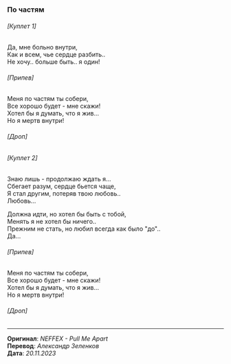 ### По частям

###### [Куплет 1]

Да, мне больно внутри, \
Как и всем, чье сердце разбить.. \
Не хочу.. больше быть.. я один!

###### [Припев]

Меня по частям ты собери, \
Все хорошо будет - мне скажи! \
Хотел бы я думать, что я жив... \
Но я мертв внутри!

###### [Дроп]

###### [Куплет 2]

Знаю лишь - продолжаю ждать я... \
Сбегает разум, сердце бьется чаще, \
Я стал другим, потеряв твою любовь.. \
Любовь...

Должна идти, но хотел бы быть с тобой, \
Менять я не хотел бы ничего.. \
Прежним не стать, но любил всегда как было "до".. \
Да...

###### [Припев]

Меня по частям ты собери, \
Все хорошо будет - мне скажи! \
Хотел бы я думать, что я жив... \
Но я мертв внутри!

###### [Дроп]

---

**Оригинал**: _NEFFEX - Pull Me Apart_ \
**Перевод**: _Александр Зеленков_ \
**Дата**: _20.11.2023_
